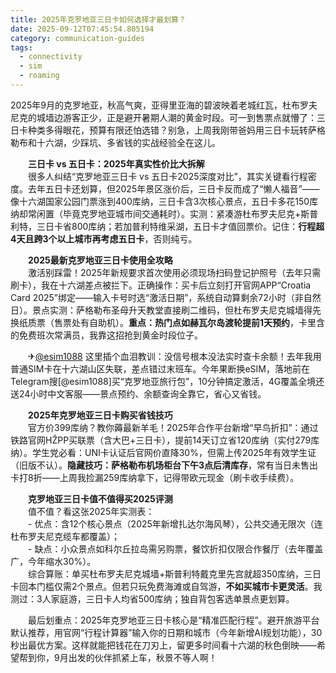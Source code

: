 ```yaml
---
title: 2025年克罗地亚三日卡如何选择才最划算？
date: 2025-09-12T07:45:54.805194
category: communication-guides
tags:
  - connectivity
  - sim
  - roaming
---
```


2025年9月的克罗地亚，秋高气爽，亚得里亚海的碧波映着老城红瓦，杜布罗夫尼克的城墙边游客正少，正是避开暑期人潮的黄金时段。可一到售票点就懵了：三日卡种类多得眼花，预算有限还怕选错？别急，上周我刚带爸妈用三日卡玩转萨格勒布和十六湖，少踩坑、多省钱的实战经验全在这儿。

　　**三日卡 vs 五日卡：2025年真实性价比大拆解**  
　　很多人纠结“克罗地亚三日卡 vs 五日卡2025深度对比”，其实关键看行程密度。去年五日卡还划算，但2025年景区涨价后，三日卡反而成了“懒人福音”——像十六湖国家公园门票涨到400库纳，三日卡含3次核心景点，五日卡多花150库纳却常闲置（毕竟克罗地亚城市间交通耗时）。实测：紧凑游杜布罗夫尼克+斯普利特，三日卡省800库纳；若加普利特维采湖，五日卡才值回票价。记住：**行程超4天且跨3个以上城市再考虑五日卡**，否则纯亏。

　　**2025最新克罗地亚三日卡使用全攻略**  
　　激活别踩雷！2025年新规要求首次使用必须现场扫码登记护照号（去年只需刷卡），我在十六湖差点被拦下。正确操作：买卡后立刻打开官网APP“Croatia Card 2025”绑定——输入卡号时选“激活日期”，系统自动算剩余72小时（非自然日）。景点实测：萨格勒布圣母升天教堂直接刷二维码，但杜布罗夫尼克城墙得先换纸质票（售票处有自助机）。**重点：热门点如赫瓦尔岛渡轮提前1天预约**，卡里含的免费班次常满员，我靠这招抢到黄金时段位子。

　　✈[@esim1088](https://t.me/s/esim1088) 这里插个血泪教训：没信号根本没法实时查卡余额！去年我用普通SIM卡在十六湖山区失联，差点错过末班车。今年果断换eSIM，落地前在Telegram搜[@esim1088]买“克罗地亚旅行包”，10分钟搞定激活，4G覆盖全境还送24小时中文客服——景点预约、余额查询全靠它，省心又省钱。

　　**2025年克罗地亚三日卡购买省钱技巧**  
　　官方价399库纳？教你薅最新羊毛！2025年合作平台新增“早鸟折扣”：通过铁路官网HŽPP买联票（含大巴+三日卡），提前14天订立省120库纳（实付279库纳）。学生党必看：UNI卡认证后官网价直降30%，但需上传2025年有效学生证（旧版不认）。**隐藏技巧：萨格勒布机场柜台下午3点后清库存**，常有当日未售出卡打8折——上周我捡漏259库纳拿下，记得带欧元现金（刷卡收手续费）。

　　**克罗地亚三日卡值不值得买2025评测**  
　　值不值？看这张2025年实测表：  
　　- 优点：含12个核心景点（2025年新增扎达尔海风琴），公共交通无限次（连杜布罗夫尼克缆车都覆盖）；  
　　- 缺点：小众景点如科尔丘拉岛需另购票，餐饮折扣仅限合作餐厅（去年覆盖广，今年缩水30%）。  
　　综合算账：单买杜布罗夫尼克城墙+斯普利特戴克里先宫就超350库纳，三日卡回本门槛仅需2个景点。但若只玩免费海滩或自驾游，**不如买城市卡更灵活**。我测过：3人家庭游，三日卡人均省500库纳；独自背包客选单景点更划算。

　　最后划重点：2025年克罗地亚三日卡核心是“精准匹配行程”。避开旅游平台默认推荐，用官网“行程计算器”输入你的日期和城市（今年新增AI规划功能），30秒出最优方案。这样就能把钱花在刀刃上，留更多时间看十六湖的秋色倒映——希望帮到你，9月出发的伙伴抓紧上车，秋景不等人啊！